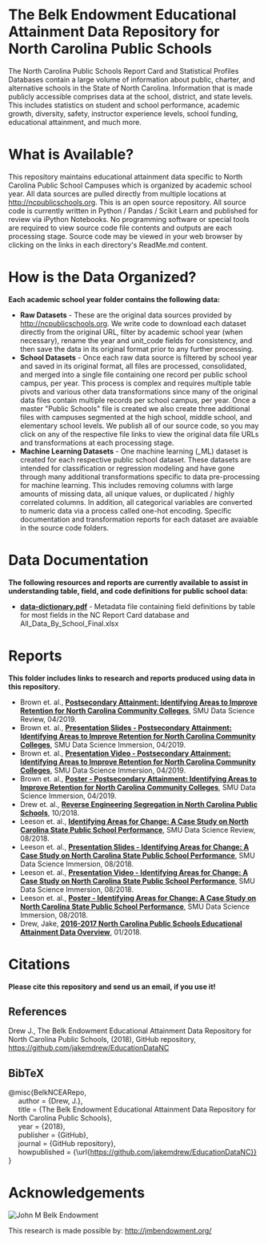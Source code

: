 # The Belk Endowment Educational Attainment Data Repository for North Carolina Public Schools
The North Carolina Public Schools Report Card and Statistical Profiles Databases contain a large volume of information about public, charter, and alternative schools in the State of North Carolina. Information that is made publicly accessible comprises data at the school, district, and state levels. This includes statistics on student and school performance, academic growth, diversity, safety, instructor experience levels, school funding, educational attainment, and much more.

# What is Available?
This repository maintains educational attainment data specific to North Carolina Public School Campuses which is organized by academic school year.  All data sources are pulled directly from multiple locations at http://ncpublicschools.org.  This is an open source repository.  All source code is currently written in Python / Pandas / Scikit Learn and published for review via iPython Notebooks.  No programming software or special tools are required to view source code file contents and outputs are each processing stage.  Source code may be viewed in your web browser by clicking on the links in each directory's ReadMe.md content.           


# How is the Data Organized?
**Each academic school year folder contains the following data:**  
* **Raw Datasets** - These are the original data sources provided by http://ncpublicschools.org.  We write code to download each dataset  directly from the original URL, filter by academic school year (when necessary), rename the year and unit_code fields for consistency, and then save the data in its original format prior to any further processing. 
* **School Datasets** - Once each raw data source is filtered by school year and saved in its original format, all files are processed, consolidated, and merged into a single file containing one record per public school campus, per year.  This process is complex and requires multiple table pivots and various other data transformations since many of the original data files contain multiple records per school campus, per year.  Once a master "Public Schools" file is created we also create three additional files with campuses segmented at the high school, middle school, and elementary school levels. We publish all of our source code, so you may click on any of the respective file links to view the original data file URLs and transformations at each processing stage. 
* **Machine Learning Datasets** -  One machine learning (\_ML) dataset is created for each respective public school dataset.  These datasets are intended for classification or regression modeling and have gone through many additional transformations specific to data pre-processing for machine learning.  This includes removing columns with large amounts of missing data, all unique values, or duplicated / highly correlated columns.  In addition, all categorical variables are converted to numeric data via a process called one-hot encoding.  Specific documentation and transformation reports for each dataset are avaiable in the source code folders.

# Data Documentation 
**The following resources and reports are currently available to assist in understanding table, field, and code definitions for public school data:**
* [**data-dictionary.pdf**](https://github.com/jakemdrew/EducationDataNC/blob/master/Data%20Documentation/data-dictionary.pdf) - Metadata file containing field definitions by table for most fields in the NC Report Card database and All_Data_By_School_Final.xlsx

# Reports 
**This folder includes links to research and reports produced using data in this repository.** 
* Brown et. al., [**Postsecondary Attainment: Identifying Areas to Improve Retention for North Carolina Community Colleges**]( https://github.com/jakemdrew/EducationDataNC/blob/master/Reports/Postsecondary%20Attainment.pdf), SMU Data Science Review, 04/2019.
* Brown et. al., [**Presentation Slides - Postsecondary Attainment: Identifying Areas to Improve Retention for North Carolina Community Colleges**]( https://github.com/jakemdrew/EducationDataNC/blob/master/Reports/NBrown_JHeinen_MRega_LSterling_Symposium_Presentation.pdf), SMU Data Science Immersion, 04/2019.
* Brown et. al., [**Presentation Video - Postsecondary Attainment: Identifying Areas to Improve Retention for North Carolina Community Colleges**]( https://www.youtube.com/watch?v=TvW91hBuzxY&t=1s), SMU Data Science Immersion, 04/2019.
* Brown et. al., [**Poster - Postsecondary Attainment: Identifying Areas to Improve Retention for North Carolina Community Colleges**]( https://github.com/jakemdrew/EducationDataNC/blob/master/Reports/NBrown_JHeinen_MRega_LSterling_SymposiumPosterPresentation.pdf), SMU Data Science Immersion, 04/2019.
* Drew et. al., [**Reverse Engineering Segregation in North Carolina Public Schools**]( https://github.com/jakemdrew/EducationDataNC/blob/master/Reports/Reverse_Engineering_Segregation_in_North_Carolina_Public_Schools%2010_2018.pdf), 10/2018.
* Leeson et. al., [**Identifying Areas for Change: A Case Study on North Carolina State Public School Performance**]( https://github.com/jakemdrew/EducationDataNC/blob/master/Reports/Identifying%20Areas%20for%20Change_%20NC%20Public%20School%20Performance.pdf), SMU Data Science Review, 08/2018.
* Leeson et. al., [**Presentation Slides - Identifying Areas for Change: A Case Study on North Carolina State Public School Performance**]( https://github.com/jakemdrew/EducationDataNC/blob/master/Reports/KBean_OLeeson_SymposiumLighteningTalk.pdf), SMU Data Science Immersion, 08/2018.
* Leeson et. al., [**Presentation Video - Identifying Areas for Change: A Case Study on North Carolina State Public School Performance**]( https://www.youtube.com/watch?v=07wpQZ7dCuU), SMU Data Science Immersion, 08/2018.
* Leeson et. al., [**Poster - Identifying Areas for Change: A Case Study on North Carolina State Public School Performance**]( https://github.com/jakemdrew/EducationDataNC/blob/master/Reports/KBean_OLeeson_SymposiumPosterPresentation.pdf), SMU Data Science Immersion, 08/2018.
* Drew, Jake, [**2016-2017 North Carolina Public Schools Educational Attainment Data Overview**](http://nbviewer.jupyter.org/github/jakemdrew/EducationDataNC/blob/master/Reports/NC%20Report%202016%20Data%20Overview%20-%20MSDS%207331.pdf), 01/2018. 

# Citations
**Please cite this repository and send us an email, if you use it!**

## References
Drew J., The Belk Endowment Educational Attainment Data Repository for North Carolina Public Schools, (2018), GitHub repository, https://github.com/jakemdrew/EducationDataNC

## BibTeX 
@misc{BelkNCEARepo,  
&nbsp;&nbsp;&nbsp;&nbsp;&nbsp;author = {Drew, J.},  
&nbsp;&nbsp;&nbsp;&nbsp;&nbsp;title = {The Belk Endowment Educational Attainment Data Repository for North Carolina Public Schools},  
&nbsp;&nbsp;&nbsp;&nbsp;&nbsp;year = {2018},  
&nbsp;&nbsp;&nbsp;&nbsp;&nbsp;publisher = {GitHub},  
&nbsp;&nbsp;&nbsp;&nbsp;&nbsp;journal = {GitHub repository},  
&nbsp;&nbsp;&nbsp;&nbsp;&nbsp;howpublished = {\url{https://github.com/jakemdrew/EducationDataNC}}  
}  

# Acknowledgements
![John M Belk Endowment](http://jmbendowment.org/wp-content/uploads/2015/03/BelkEndowment_-logo-2015.png)

This research is made possible by: http://jmbendowment.org/
